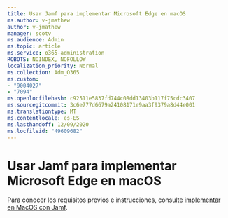 ```yaml
---
title: Usar Jamf para implementar Microsoft Edge en macOS
ms.author: v-jmathew
author: v-jmathew
manager: scotv
ms.audience: Admin
ms.topic: article
ms.service: o365-administration
ROBOTS: NOINDEX, NOFOLLOW
localization_priority: Normal
ms.collection: Adm_O365
ms.custom:
- "9004027"
- "7094"
ms.openlocfilehash: c92511e5837fd744c08dd13403b117f75cdc3407
ms.sourcegitcommit: 3c6e777d6679a24108171e9aa3f9379a8d44e001
ms.translationtype: MT
ms.contentlocale: es-ES
ms.lasthandoff: 12/09/2020
ms.locfileid: "49609682"
---
```

# <a name="use-jamf-to-deploy-microsoft-edge-to-macos"></a>Usar Jamf para implementar Microsoft Edge en macOS

Para conocer los requisitos previos e instrucciones, consulte [implementar en MacOS con Jamf](https://go.microsoft.com/fwlink/?linkid=2135109).
